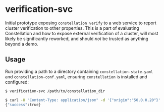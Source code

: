 # verification-svc 

Initial prototype exposing `constellation verify` to a web service to report
cluster verification to other properties. This is a part of evaluating Constellation and how to expose external verification of a cluster, will most likely be significantly reworked, and should *not* be trusted as anything beyond a demo.

## Usage

Run providing a path to a directory containing `constellation-state.yaml` and `constellation-conf.yaml`, ensuring `constellation` is installed and configured:

```sh
$ verification-svc /path/to/constellation_dir
```

```sh
$ curl -H "Content-Type: application/json" -d '{"origin":"50.0.0.20"}' http://0.0.0.0:30125/api/v0/verify
{"success":true}
```

